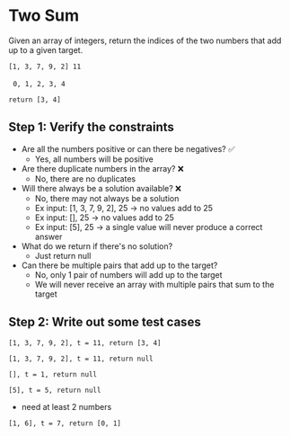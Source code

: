 # Two Sum

Given an array of integers, return the indices of the two numbers that add up
    to a given target.

```[1, 3, 7, 9, 2] 11```

&nbsp; ```0, 1, 2, 3, 4 ```

``` return [3, 4] ```

## Step 1: Verify the constraints

* Are all the numbers positive or can there be negatives? ✅
    * Yes, all numbers will be positive
* Are there duplicate numbers in the array? ❌
    * No, there are no duplicates
* Will there always be a solution available? ❌
    * No, there may not always be a solution
    * Ex input: [1, 3, 7, 9, 2], 25  -> no values add to 25
    * Ex input: [], 25 -> no values add to 25
    * Ex input: [5], 25 -> a single value will never produce a correct answer
* What do we return if there's no solution?
    * Just return null
* Can there be multiple pairs that add up to the target?
    * No, only 1 pair of numbers will add up to the target
    * We will never receive an array with multiple pairs that sum to the target

## Step 2: Write out some test cases

``` [1, 3, 7, 9, 2], t = 11, return [3, 4] ```

``` [1, 3, 7, 9, 2], t = 11, return null ```

``` [], t = 1, return null ```

``` [5], t = 5, return null ```

* need at least 2 numbers

``` [1, 6], t = 7, return [0, 1] ```


